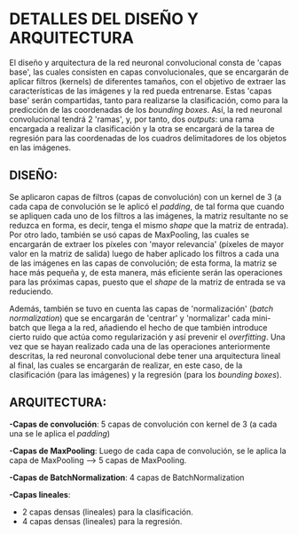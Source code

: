 # DETALLES DEL DISEÑO Y ARQUITECTURA
El diseño y arquitectura de la red neuronal convolucional consta de 'capas base', las cuales consisten en capas convolucionales, que se encargarán de aplicar filtros (kernels) de diferentes tamaños, con el objetivo de extraer las características de las imágenes y la red pueda entrenarse. Estas 'capas base' serán compartidas, tanto para realizarse la clasificación, como para la predicción de las coordenadas de los *bounding boxes*. Así, la red neuronal convolucional tendrá 2 'ramas', y, por tanto, dos *outputs*: una rama encargada a realizar la clasificación y la otra se encargará de la tarea de regresión para las coordenadas de los cuadros delimitadores de los objetos en las imágenes. 
## DISEÑO:
Se aplicaron capas de filtros (capas de convolución) con un kernel de 3 (a cada capa de convolución se le aplicó el *padding*, de tal forma que cuando se apliquen cada uno de los filtros a las imágenes, la matriz resultante no se reduzca en forma, es decir, tenga el mismo *shape* que la matriz de entrada).
Por otro lado, también se usó capas de MaxPooling, las cuales se encargarán de extraer los píxeles con 'mayor relevancia' (píxeles de mayor valor en la matriz de salida) luego de haber aplicado los filtros a cada una de las imágenes en las capas de convolución; de esta forma, la matriz se hace más pequeña y, de esta manera, más eficiente serán las operaciones para las próximas capas, puesto que el *shape* de la matriz de entrada se va reduciendo.

Además, también se tuvo en cuenta las capas de 'normalización' (*batch normalization*) que se encargarán de 'centrar' y 'normalizar' cada mini-batch que llega a la red, añadiendo el hecho de que también introduce cierto ruido que actúa como regularización y así prevenir el *overfitting*.
Una vez que se hayan realizado cada una de las operaciones anteriormente descritas, la red neuronal convolucional debe tener una arquitectura lineal al final, las cuales se encargarán de realizar, en este caso, de la clasificación (para las imágenes) y la regresión (para los *bounding boxes*).

## ARQUITECTURA:

**-Capas de convolución**: 5 capas de convolución con kernel de 3 (a cada una se le aplica el *padding*)

**-Capas de MaxPooling**: Luego de cada capa de convolución, se le aplica la capa de MaxPooling --> 5 capas de MaxPooling.

**-Capas de BatchNormalization**: 4 capas de BatchNormalization

**-Capas lineales**:
- 2 capas densas (lineales) para la clasificación.
- 4 capas densas (lineales) para la regresión.
